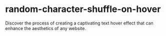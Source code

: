 # random-character-shuffle-on-hover
Discover the process of creating a captivating text hover effect that can enhance the aesthetics of any website.
